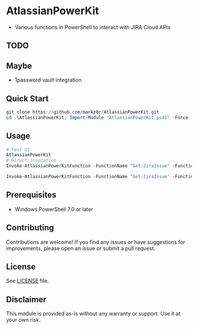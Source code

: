 # AtlassianPowerKit

- Various functions in PowerShell to interact with JIRA Cloud APIs

## TODO

## Maybe

- 1password vault integration

## Quick Start

```powershell
git clone https://github.com/markz0r/AtlassianPowerKit.git
cd .\AtlassianPowerKit; Import-Module "AtlassianPowerKit.psd1" -Force
```

## Usage

```powershell
# Text UI
AtlassianPowerKit
# Direct invocation
Invoke-AtlassianPowerKitFunction -FunctionName "Get-JiraIssue" -FunctionParameters @{"IssueKey"="TEST-1"} -Profile "zoak"

Invoke-AtlassianPowerKitFunction -FunctionName "Get-JiraIssue" -FunctionParameters @{"IssueKey"="ZSM-8359"} -Profile "zoak"
```

## Prerequisites

- Windows PowerShell 7.0 or later

## Contributing

Contributions are welcome! If you find any issues or have suggestions for improvements, please open an issue or submit a pull request.

## License

See [LICENSE](LICENSE.md) file.

## Disclaimer

This module is provided as-is without any warranty or support. Use it at your own risk.
